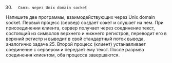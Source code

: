 30.       Связь через Unix domain socket
Напишите две программы, взаимодействующих через Unix domain socket. Первый процесс (сервер) создает сокет и слушает на нем.  При присоединении клиента, сервер получает через соединение текст, состоящий из символов верхнего и нижнего регистров, переводит его в верхний регистр и выводит в свой стандартный поток вывода, аналогично задаче 25. Второй процесс (клиент) устанавливает соединение с сервером и передает ему текст.  После разрыва соединения клиентом, оба процесса завершаются.
